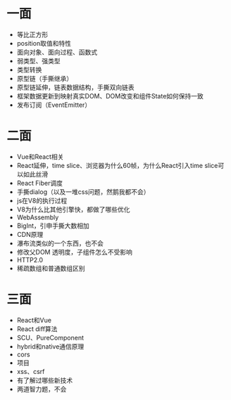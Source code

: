# 一面
+ 等比正方形
+ position取值和特性
+ 面向对象、面向过程、函数式
+ 弱类型、强类型
+ 类型转换
+ 原型链（手撕继承）
+ 原型链延伸，链表数据结构，手撕双向链表
+ 框架数据更新到映射真实DOM、DOM改变和组件State如何保持一致
+ 发布订阅（EventEmitter）

# 二面
+ Vue和React相关
+ React延伸，time slice、浏览器为什么60帧，为什么React引入time slice可以如此丝滑
+ React Fiber调度
+ 手撕dialog（以及一堆css问题，然鹅我都不会）
+ js在V8的执行过程
+ V8为什么比其他引擎快，都做了哪些优化
+ WebAssembly
+ BigInt，引申手撕大数相加
+ CDN原理
+ 瀑布流类似的一个东西，也不会
+ 修改父DOM 透明度，子组件怎么不受影响
+ HTTP2.0
+ 稀疏数组和普通数组区别

# 三面
+ React和Vue
+ React diff算法
+ SCU、PureComponent
+ hybrid和native通信原理
+ cors
+ 项目
+ xss、csrf
+ 有了解过哪些新技术
+ 两道智力题，不会